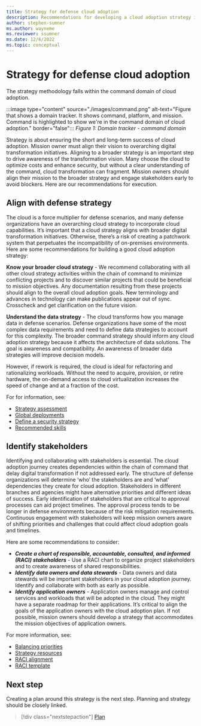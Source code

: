 ```yaml
---
title: Strategy for defense cloud adoption
description: Recommendations for developing a cloud adoption strategy in a defense organization
author: stephen-sumner
ms.author: wayneme
ms.reviewer: ssumner
ms.date: 12/6/2022
ms.topic: conceptual
---
```

# Strategy for defense cloud adoption

The strategy methodology falls within the command domain of cloud adoption.

:::image type="content" source="./images/command.png" alt-text="Figure that shows a domain tracker. It shows command, platform, and mission. Command is highlighted to show we're in the command domain of cloud adoption." border="false":::
*Figure 1: Domain tracker - command domain*

Strategy is about ensuring the short and long-term success of cloud adoption. Mission owner must align their vision to overarching digital transformation initiatives. Aligning to a broader strategy is an important step to drive awareness of the transformation vision. Many choose the cloud to optimize costs and enhance security, but without a clear understanding of the command, cloud transformation can fragment. Mission owners should align their mission to the broader strategy and engage stakeholders early to avoid blockers. Here are our recommendations for execution.

## Align with defense strategy

The cloud is a force multiplier for defense scenarios, and many defense organizations have an overarching cloud strategy to incorporate cloud capabilities. It’s important that a cloud strategy aligns with broader digital transformation initiatives. Otherwise, there’s a risk of creating a patchwork system that perpetuates the incompatibility of on-premises environments. Here are some recommendations for building a good cloud adoption strategy:

**Know your broader cloud strategy** - We recommend collaborating with all other cloud strategy activities within the chain of command to minimize conflicting projects and to discover similar projects that could be beneficial to mission objectives. Any documentation resulting from these projects should align to the overall cloud adoption goals. New terminology and advances in technology can make publications appear out of sync. Crosscheck and get clarification on the future vision.

**Understand the data strategy** - The cloud transforms how you manage data in defense scenarios. Defense organizations have some of the most complex data requirements and need to define data strategies to account for this complexity. The broader command strategy should inform any cloud adoption strategy because it affects the architecture of data solutions. The goal is awareness and compatibility. An awareness of broader data strategies will improve decision models.

However, if rework is required, the cloud is ideal for refactoring and rationalizing workloads. Without the need to acquire, provision, or retire hardware, the on-demand access to cloud virtualization increases the speed of change and at a fraction of the cost.

For for information, see:

- [Strategy assessment](../../strategy/cloud-adoption-strategy-evaluator.md)
- [Global deployments](../../strategy/global-markets.md)
- [Define a security strategy](../../strategy/define-security-strategy.md)
- [Recommended skills](../../strategy/suggested-skills.md)

## Identify stakeholders

Identifying and collaborating with stakeholders is essential. The cloud adoption journey creates dependencies within the chain of command that delay digital transformation if not addressed early. The structure of defense organizations will determine ‘who’ the stakeholders are and ‘what’ dependencies they create for cloud adoption. Stakeholders in different branches and agencies might have alternative priorities and different ideas of success. Early identification of stakeholders that are critical to approval processes can aid project timelines. The approval process tends to be longer in defense environments because of the risk mitigation requirements. Continuous engagement with stakeholders will keep mission owners aware of shifting priorities and challenges that could affect cloud adoption goals and timelines.

Here are some recommendations to consider:

- ***Create a chart of responsible, accountable, consulted, and informed (RACI) stakeholders*** - Use a RACI chart to organize project stakeholders and to create awareness of shared responsibilities.
- ***Identify data owners and data stewards*** - Data owners and data stewards will be important stakeholders in your cloud adoption journey. Identify and collaborate with both as early as possible.
- ***Identify application owners*** - Application owners manage and control services and workloads that will be adopted in the cloud. They might have a separate roadmap for their applications. It’s critical to align the goals of the application owners with the cloud adoption plan. If not possible, mission owners should develop a strategy that accommodates the mission objectives of application owners.

For more information, see:

- [Balancing priorities](../../strategy/balance-competing-priorities.md)
- [Strategy resources](../../resources/tools-templates.md#strategy)
- [RACI alignment](../../strategy/prepare/raci-alignment.md)
- [RACI template](https://raw.githubusercontent.com/microsoft/CloudAdoptionFramework/master/organize/raci-template.xlsx)

## Next step

Creating a plan around this strategy is the next step. Planning and strategy should be closely linked.

> [!div class="nextstepaction"]
> [Plan](plan.md)
